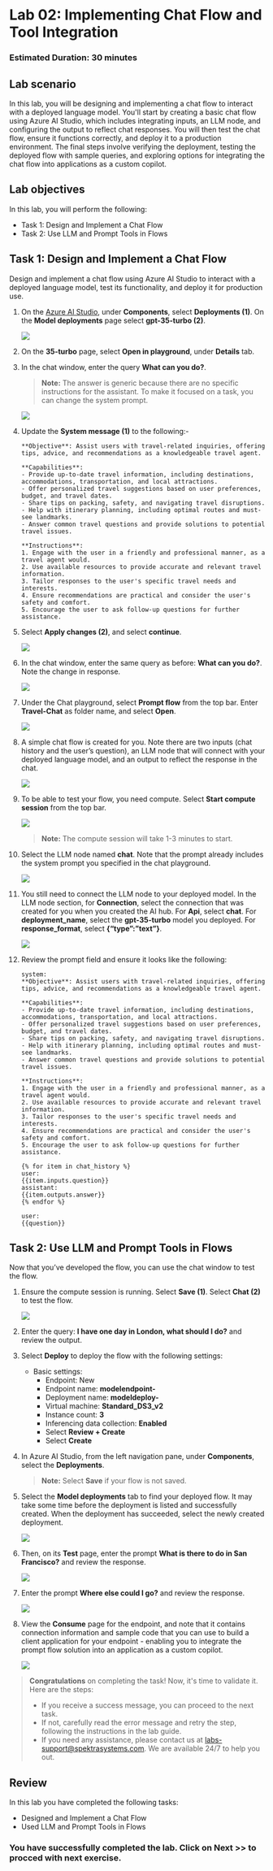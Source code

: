 # Lab 02: Implementing Chat Flow and Tool Integration
### Estimated Duration: 30 minutes

## Lab scenario
In this lab, you will be designing and implementing a chat flow to interact with a deployed language model. You'll start by creating a basic chat flow using Azure AI Studio, which includes integrating inputs, an LLM node, and configuring the output to reflect chat responses. You will then test the chat flow, ensure it functions correctly, and deploy it to a production environment. The final steps involve verifying the deployment, testing the deployed flow with sample queries, and exploring options for integrating the chat flow into applications as a custom copilot.

## Lab objectives
In this lab, you will perform the following:
- Task 1: Design and Implement a Chat Flow
- Task 2: Use LLM and Prompt Tools in Flows

## Task 1: Design and Implement a Chat Flow
Design and implement a chat flow using Azure AI Studio to interact with a deployed language model, test its functionality, and deploy it for production use.

1. On the [Azure AI Studio](https://ai.azure.com/?tid=f9733b59-6ed1-4cb1-a5c4-55f5c0d6ad6f), under **Components**, select **Deployments (1)**. On the **Model deployments** page select **gpt-35-turbo (2)**.

   ![](./media/deployments(1).png)

1. On the **35-turbo** page, select **Open in playground**, under **Details** tab.

1. In the chat window, enter the query **What can you do?**.

   >**Note:** The answer is generic because there are no specific instructions for the assistant. To make it focused on a task, you can change the system prompt.

   ![](./media/modelonboarding.png)

1. Update the **System message (1)** to the following:-

   ```
   **Objective**: Assist users with travel-related inquiries, offering tips, advice, and recommendations as a knowledgeable travel agent.

   **Capabilities**:
   - Provide up-to-date travel information, including destinations, accommodations, transportation, and local attractions.
   - Offer personalized travel suggestions based on user preferences, budget, and travel dates.
   - Share tips on packing, safety, and navigating travel disruptions.
   - Help with itinerary planning, including optimal routes and must-see landmarks.
   - Answer common travel questions and provide solutions to potential travel issues.
    
   **Instructions**:
   1. Engage with the user in a friendly and professional manner, as a travel agent would.
   2. Use available resources to provide accurate and relevant travel information.
   3. Tailor responses to the user's specific travel needs and interests.
   4. Ensure recommendations are practical and consider the user's safety and comfort.
   5. Encourage the user to ask follow-up questions for further assistance.

   ```
   
1. Select **Apply changes (2)**, and select **continue**.

   ![](./media/L2T1S5.png)

1. In the chat window, enter the same query as before: **What can you do?**. Note the change in response.

   ![](./media/whatcanyoudo.png)

1. Under the Chat playground, select **Prompt flow** from the top bar. Enter **Travel-Chat** as folder name, and select **Open**.

   ![](./media/promptflow(3).png)

1. A simple chat flow is created for you. Note there are two inputs (chat history and the user’s question), an LLM node that will connect with your deployed language model, and an output to reflect the response in the chat.

   ![](./media/travelchat.png)

1. To be able to test your flow, you need compute. Select **Start compute session** from the top bar.

   ![](./media/startcompute.png)
   
   >**Note:** The compute session will take 1-3 minutes to start.
   
1. Select the LLM node named **chat**. Note that the prompt already includes the system prompt you specified in the chat playground.

   ![](./media/chatllm.png)

1. You still need to connect the LLM node to your deployed model. In the LLM node section, for **Connection**, select the connection that was created for you when you created the AI hub. For **Api**, select **chat**. For **deployment_name**, select the **gpt-35-turbo** model you deployed. For **response_format**, select **{“type”:”text”}**.

   ![](./media/travelchat(1).png)

1. Review the prompt field and ensure it looks like the following:

   ```
   system:
   **Objective**: Assist users with travel-related inquiries, offering tips, advice, and recommendations as a knowledgeable travel agent.
   
   **Capabilities**:
   - Provide up-to-date travel information, including destinations, accommodations, transportation, and local attractions.
   - Offer personalized travel suggestions based on user preferences, budget, and travel dates.
   - Share tips on packing, safety, and navigating travel disruptions.
   - Help with itinerary planning, including optimal routes and must-see landmarks.
   - Answer common travel questions and provide solutions to potential travel issues.
   
   **Instructions**:
   1. Engage with the user in a friendly and professional manner, as a travel agent would.
   2. Use available resources to provide accurate and relevant travel information.
   3. Tailor responses to the user's specific travel needs and interests.
   4. Ensure recommendations are practical and consider the user's safety and comfort.
   5. Encourage the user to ask follow-up questions for further assistance.
   
   {% for item in chat_history %}
   user:
   {{item.inputs.question}}
   assistant:
   {{item.outputs.answer}}
   {% endfor %}
   
   user:
   {{question}}
   ```
   
## Task 2: Use LLM and Prompt Tools in Flows

Now that you’ve developed the flow, you can use the chat window to test the flow.

1. Ensure the compute session is running. Select **Save (1)**. Select **Chat (2)** to test the flow.

   ![](./media/chatflow.png)

1. Enter the query: **I have one day in London, what should I do?** and review the output.

1. Select **Deploy** to deploy the flow with the following settings:

   - Basic settings:
     - Endpoint: New
     - Endpoint name: **modelendpoint-<inject key="DeploymentID" enableCopy="false"/>**
     - Deployment name: **modeldeploy-<inject key="DeploymentID" enableCopy="false"/>**
     - Virtual machine: **Standard_DS3_v2**
     - Instance count: **3**
     - Inferencing data collection: **Enabled**
     - Select **Review + Create**
     - Select **Create**

1. In Azure AI Studio, from the left navigation pane, under **Components**, select the **Deployments**.

   >**Note:** Select **Save** if your flow is not saved.

1. Select the **Model deployments** tab to find your deployed flow. It may take some time before the deployment is listed and successfully created. When the deployment has succeeded, select the newly created deployment.

   ![](./media/modeldeployments(1).png)

1. Then, on its **Test** page, enter the prompt **What is there to do in San Francisco?** and review the response.

     ![](./media/testdeploy.png)

1. Enter the prompt **Where else could I go?** and review the response.

     ![](./media/image-33.png)

1. View the **Consume** page for the endpoint, and note that it contains connection information and sample code that you can use to build a client application for your endpoint - enabling you to integrate the prompt flow solution into an application as a custom copilot.

   ![](./media/modelendpoints.png)

> **Congratulations** on completing the task! Now, it's time to validate it. Here are the steps:
> - If you receive a success message, you can proceed to the next task.
> - If not, carefully read the error message and retry the step, following the instructions in the lab guide. 
> - If you need any assistance, please contact us at labs-support@spektrasystems.com. We are available 24/7 to help you out.
<validation step="6fd9456e-0099-45f5-af25-0953d6ef0695" />

## Review
In this lab you have completed the following tasks:
- Designed and Implement a Chat Flow
- Used LLM and Prompt Tools in Flows

### You have successfully completed the lab. Click on **Next >>** to procced with next exercise.
